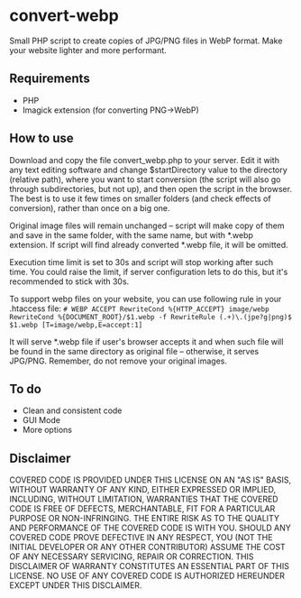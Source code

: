 # convert-webp
Small PHP script to create copies of JPG/PNG files in WebP format. Make your website lighter and more performant.

## Requirements
* PHP
* Imagick extension (for converting PNG->WebP)

## How to use
Download and copy the file convert_webp.php to your server. Edit it with any text editing software and change $startDirectory value to the directory (relative path), where you want to start conversion (the script will also go through subdirectories, but not up), and then open the script in the browser. The best is to use it few times on smaller folders (and check effects of conversion), rather than once on a big one.

Original image files will remain unchanged – script will make copy of them and save in the same folder, with the same name, but with \*.webp extension. If script will find already converted \*.webp file, it will be omitted.

Execution time limit is set to 30s and script will stop working after such time. You could raise the limit, if server configuration lets to do this, but it's recommended to stick with 30s.

To support webp files on your website, you can use following rule in your .htaccess file:
`# WEBP ACCEPT
RewriteCond %{HTTP_ACCEPT} image/webp
RewriteCond %{DOCUMENT_ROOT}/$1.webp -f
RewriteRule (.+)\.(jpe?g|png)$ $1.webp [T=image/webp,E=accept:1]`

It will serve \*.webp file if user's browser accepts it and when such file will be found in the same directory as original file – otherwise, it serves JPG/PNG. Remember, do not remove your original images.

## To do
* Clean and consistent code
* GUI Mode
* More options

## Disclaimer
COVERED CODE IS PROVIDED UNDER THIS LICENSE ON AN "AS IS" BASIS, WITHOUT WARRANTY OF ANY KIND, EITHER EXPRESSED OR IMPLIED, INCLUDING, WITHOUT LIMITATION, WARRANTIES THAT THE COVERED CODE IS FREE OF DEFECTS, MERCHANTABLE, FIT FOR A PARTICULAR PURPOSE OR NON-INFRINGING. THE ENTIRE RISK AS TO THE QUALITY AND PERFORMANCE OF THE COVERED CODE IS WITH YOU. SHOULD ANY COVERED CODE PROVE DEFECTIVE IN ANY RESPECT, YOU (NOT THE INITIAL DEVELOPER OR ANY OTHER CONTRIBUTOR) ASSUME THE COST OF ANY NECESSARY SERVICING, REPAIR OR CORRECTION. THIS DISCLAIMER OF WARRANTY CONSTITUTES AN ESSENTIAL PART OF THIS LICENSE. NO USE OF ANY COVERED CODE IS AUTHORIZED HEREUNDER EXCEPT UNDER THIS DISCLAIMER.